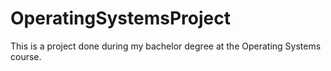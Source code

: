 # OperatingSystemsProject
This is a project done during my bachelor degree at the Operating Systems course.
